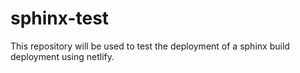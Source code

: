 # sphinx-test
This repository will be used to test the deployment of a sphinx build deployment using netlify.

